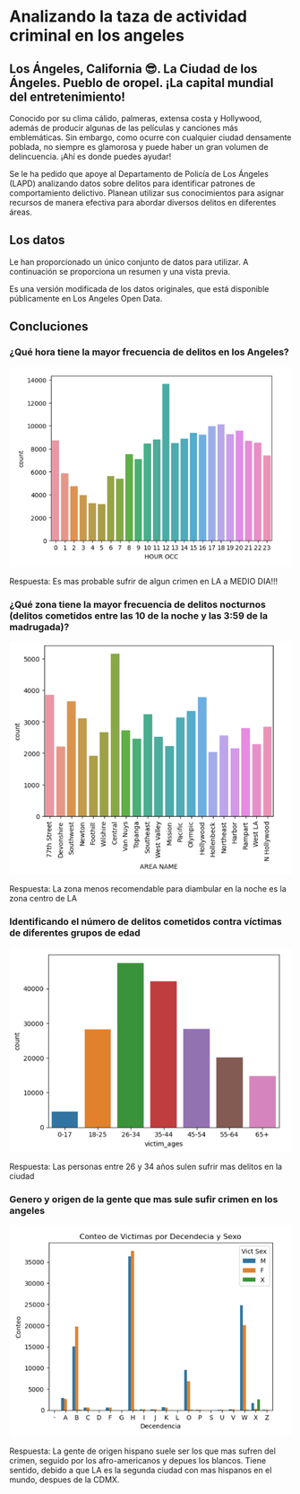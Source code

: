 # Analizando la taza de actividad criminal en los angeles

## Los Ángeles, California 😎. La Ciudad de los Ángeles. Pueblo de oropel. ¡La capital mundial del entretenimiento!

Conocido por su clima cálido, palmeras, extensa costa y Hollywood, además de producir algunas de las películas y canciones más emblemáticas. Sin embargo, como ocurre con cualquier ciudad densamente poblada, no siempre es glamorosa y puede haber un gran volumen de delincuencia. ¡Ahí es donde puedes ayudar!

Se le ha pedido que apoye al Departamento de Policía de Los Ángeles (LAPD) analizando datos sobre delitos para identificar patrones de comportamiento delictivo. Planean utilizar sus conocimientos para asignar recursos de manera efectiva para abordar diversos delitos en diferentes áreas.

## Los datos
Le han proporcionado un único conjunto de datos para utilizar. A continuación se proporciona un resumen y una vista previa.

Es una versión modificada de los datos originales, que está disponible públicamente en Los Angeles Open Data.

## Concluciones 
### ¿Qué hora tiene la mayor frecuencia de delitos en los Angeles?

![horas](plots/horas.png)


Respuesta: Es mas probable sufrir de algun crimen en LA  a MEDIO DIA!!!

### ¿Qué zona tiene la mayor frecuencia de delitos nocturnos (delitos cometidos entre las 10 de la noche y las 3:59 de la madrugada)?

![areas](plots/area.png)

Respuesta: La zona menos recomendable para diambular en la noche es la zona centro de LA

###  Identificando el número de delitos cometidos contra víctimas de diferentes grupos de edad

![areas](plots/edades.png)

Respuesta: Las personas entre 26 y 34 años sulen sufrir mas delitos en la ciudad

### Genero y origen de la gente que mas sule sufir crimen en los angeles 

![areas](plots/origen.png)

Respuesta: La gente de origen hispano suele ser los que mas sufren del crimen, seguido por los afro-americanos y depues los blancos. Tiene sentido, debido a que LA es la segunda ciudad con mas hispanos en el mundo, despues de la CDMX.
